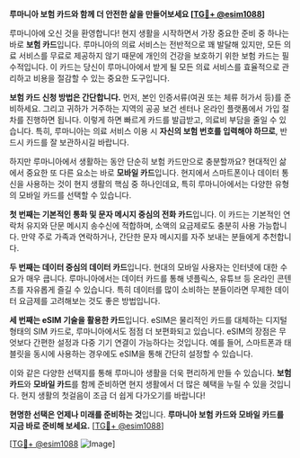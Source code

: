 **루마니아 보험 카드와 함께 더 안전한 삶을 만들어보세요 [[TG💪+ @esim1088](https://t.me/s/esim1088)]**

루마니아에 오신 것을 환영합니다! 현지 생활을 시작하면서 가장 중요한 준비 중 하나는 바로 **보험 카드**입니다. 루마니아의 의료 서비스는 전반적으로 꽤 발달해 있지만, 모든 의료 서비스를 무료로 제공하지 않기 때문에 개인의 건강을 보호하기 위한 보험 카드는 필수적입니다. 이 카드는 당신이 루마니아에서 받게 될 모든 의료 서비스를 효율적으로 관리하고 비용을 절감할 수 있는 중요한 도구입니다.

**보험 카드 신청 방법은 간단합니다.** 먼저, 본인 인증서류(여권 또는 체류 허가서 등)를 준비하세요. 그리고 귀하가 거주하는 지역의 공공 보건 센터나 온라인 플랫폼에서 가입 절차를 진행하면 됩니다. 이렇게 하면 빠르게 카드를 발급받고, 의료비 부담을 줄일 수 있습니다. 특히, 루마니아는 의료 서비스 이용 시 **자신의 보험 번호를 입력해야 하므로**, 반드시 카드를 잘 보관하시길 바랍니다.

하지만 루마니아에서 생활하는 동안 단순히 보험 카드만으로 충분할까요? 현대적인 삶에서 중요한 또 다른 요소는 바로 **모바일 카드**입니다. 현지에서 스마트폰이나 데이터 통신을 사용하는 것이 현지 생활의 핵심 중 하나인데요, 특히 루마니아에서는 다양한 유형의 모바일 카드를 선택할 수 있습니다.

**첫 번째는 기본적인 통화 및 문자 메시지 중심의 전화 카드**입니다. 이 카드는 기본적인 연락처 유지와 단문 메시지 송수신에 적합하며, 소액의 요금제로도 충분히 사용 가능합니다. 만약 주로 가족과 연락하거나, 간단한 문자 메시지를 자주 보내는 분들에게 추천합니다.

**두 번째는 데이터 중심의 데이터 카드**입니다. 현대의 모바일 사용자는 인터넷에 대한 수요가 매우 큽니다. 루마니아에서는 데이터 카드를 통해 넷플릭스, 유튜브 등 온라인 콘텐츠를 자유롭게 즐길 수 있습니다. 특히 데이터를 많이 소비하는 분들이라면 무제한 데이터 요금제를 고려해보는 것도 좋은 방법입니다.

**세 번째는 eSIM 기술을 활용한 카드**입니다. eSIM은 물리적인 카드를 대체하는 디지털 형태의 SIM 카드로, 루마니아에서도 점점 더 보편화되고 있습니다. eSIM의 장점은 무엇보다 간편한 설정과 다중 기기 연결이 가능하다는 것입니다. 예를 들어, 스마트폰과 태블릿을 동시에 사용하는 경우에도 eSIM을 통해 간단히 설정할 수 있습니다.

이와 같은 다양한 선택지를 통해 루마니아 생활을 더욱 편리하게 만들 수 있습니다. **보험 카드**와 **모바일 카드**를 함께 준비하면 현지 생활에서 더 많은 혜택을 누릴 수 있을 것입니다. 현지 생활의 첫걸음이 조금 더 쉽게 다가오기를 바랍니다!

**현명한 선택은 언제나 미래를 준비하는 것**입니다. **루마니아 보험 카드와 모바일 카드를 지금 바로 준비해 보세요.** [[TG💪+ @esim1088](https://t.me/s/esim1088)]

[[TG💪+ @esim1088](https://t.me/s/esim1088) ![Image](https://i.postimg.cc/Y0z9fWf4/image.png)]
